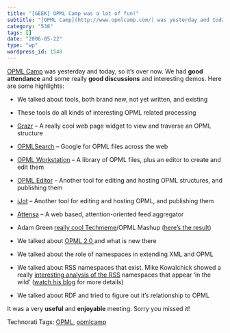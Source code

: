 ```yaml
---
title: "[GEEK] OPML Camp was a lot of fun!"
subtitle: "[OPML Camp](http://www.opmlcamp.com/) was yesterday and today, so it’s over now. We had **good atten..."
category: "538"
tags: []
date: "2006-05-22"
type: "wp"
wordpress_id: 1540
---
```

[OPML Camp](http://www.opmlcamp.com/) was yesterday and today, so it’s over now. We had **good attendance** and some really **good discussions** and interesting demos. Here are some highlights:

- We talked about tools, both brand new, not yet written, and existing

- These tools do all kinds of interesting OPML related processing

- [Grazr](http://www.grazr.com/) – A really cool web page widget to view and traverse an OPML structure

- [OPMLSearch](http://www.opmlsearch.com/) – Google for OPML files across the web

- [OPML Workstation](http://www.opmlworkstation.com/) – A library of OPML files, plus an editor to create and edit them

- [OPML Editor](http://support.opml.org/) – Another tool for editing and hosting OPML structures, and publishing them

- [iJot](http://www.ijot.net/) – Another tool for editing and hosting OPML, and publishing them

- [Attensa](http://www.attensa.com/) – A web based, attention-oriented feed aggregator

- Adam Green [really cool Techmeme](http://mashup.darwinianweb.com/archive/2006/18.html)/OPML Mashup ([here’s the result](http://mashup.darwinianweb.com/projects/tmblogs/tmopml.xml))

- We talked about [OPML 2.0 ](http://www.opml.org/)and what is new there

- We talked about the role of namespaces in extending XML and OPML

- We talked about RSS namespaces that exist. Mike Kowalchick showed a really [interesting analysis of the RSS](http://www.grazr.com/mikepk/namespace.png) namespaces that appear ‘in the wild’ ([watch his blog](http://blog.grazr.com/) for more details)

- We talked about RDF and tried to figure out it’s relationship to OPML

It was a very **useful** and **enjoyable** meeting. Sorry you missed it!

Technorati Tags: [OPML](http://www.technorati.com/tag/OPML), [opmlcamp](http://www.technorati.com/tag/opmlcamp)